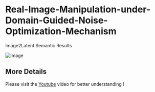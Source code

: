 # Real-Image-Manipulation-under-Domain-Guided-Noise-Optimization-Mechanism

Image2Latent Semantic Results

![image](https://github.com/GreenLimeSia/Real-Image-Manipulation-under-Domain-Guided-Noise-Optimization-Mechanism/tree/main/DNI-Code/result_file/semantic.png)

More Details
----------------
Please visit the [Youtube](https://www.youtube.com/watch?v=KrcCRZs7J98&feature=youtu.be) video for better understanding !
